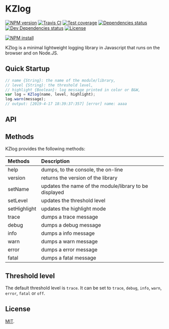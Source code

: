 # KZlog

[![NPM version][npm-image]][npm-url]
[![Travis CI][travis-image]][travis-url]
[![Test coverage][coveralls-image]][coveralls-url]
[![Dependencies status][dependencies-image]][dependencies-url]
[![Dev Dependencies status][devdependencies-image]][devdependencies-url]
[![License][license-image]](LICENSE.md)
<!--- [![node version][node-image]][node-url] -->

[![NPM install][npm-install-image]][npm-install-url]

KZlog is a minimal lightweight logging library in Javascript that runs on the browser and on Node.JS.


## Quick Startup

```javascript
// name {String}: the name of the module/library,
// level {String}: the threshold level,
// highlight {Boolean}: log message printed in color or B&W,
var log = KZlog(name, level, highlight);
log.warn(message);
// output: [2019-4-17 18:39:37:357] [error] name: aaaa
```


## API

## Methods

KZlog provides the following methods:


| Methods              | Description |
|:---------------------|:------------|
| help                 | dumps, to the console, the on-line |
| version              | returns the version of the library |
| setName              | updates the name of the module/library to be displayed |
| setLevel             | updates the threshold level |
| setHighlight         | updates the highlight mode |
| trace                | dumps a trace message |
| debug                | dumps a debug message |
| info                 | dumps a info message |
| warn                 | dumps a warn message |
| error                | dumps a error message |
| fatal                | dumps a fatal message |


## Threshold level

The default threshold level is `trace`. It can be set to `trace`, `debug`, `info`, `warn`, `error`, `fatal` or `off`.


## License

[MIT](LICENSE.md).

<!--- URls -->

[npm-image]: https://img.shields.io/npm/v/kzlog.svg?style=flat-square
[npm-install-image]: https://nodei.co/npm/kzlog.png?compact=true
[node-image]: https://img.shields.io/badge/node.js-%3E=_0.10-green.svg?style=flat-square
[download-image]: https://img.shields.io/npm/dm/kzlog.svg?style=flat-square
[travis-image]: https://img.shields.io/travis/jclo/kzlog.svg?style=flat-square
[coveralls-image]: https://img.shields.io/coveralls/jclo/kzlog/master.svg?style=flat-square
[dependencies-image]: https://david-dm.org/jclo/kzlog/status.svg?theme=shields.io
[devdependencies-image]: https://david-dm.org/jclo/kzlog/dev-status.svg?theme=shields.io
[license-image]: https://img.shields.io/npm/l/kzlog.svg?style=flat-square

[npm-url]: https://www.npmjs.com/package/@mobilabs/kzlog
[npm-install-url]: https://nodei.co/npm/@mobilabs/kzlog
[node-url]: http://nodejs.org/download
[download-url]: https://www.npmjs.com/package/@mobilabs/kzlog
[travis-url]: https://travis-ci.org/jclo/kzlog
[coveralls-url]: https://coveralls.io/github/jclo/kzlog?branch=master
[dependencies-url]: https://david-dm.org/jclo/kzlog
[devdependencies-url]: https://david-dm.org/jclo/kzlog?type=dev
[license-url]: http://opensource.org/licenses/MIT
